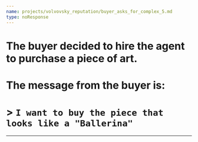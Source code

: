 ```yaml
---
name: projects/volvovsky_reputation/buyer_asks_for_complex_5.md
type: noResponse
---
```


# The buyer decided to hire the agent to purchase a piece of art.

# The message from the buyer is:

# > `I want to buy the piece that looks like a "Ballerina"`

---
